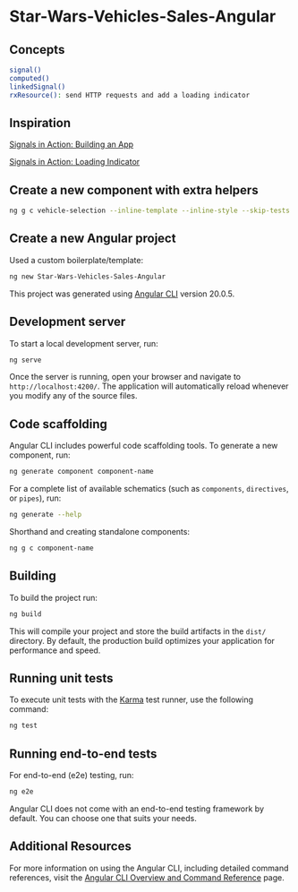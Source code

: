 # Star-Wars-Vehicles-Sales-Angular

## Concepts

```bash
signal()
computed()
linkedSignal()
rxResource(): send HTTP requests and add a loading indicator
```

## Inspiration

[Signals in Action: Building an App](https://www.youtube.com/watch?v=LHgJP7MwTWY&list=PLErOmyzRKOCobnHAC0RA5BwxGBageIhLv&index=1&pp=iAQB)

[Signals in Action: Loading Indicator](https://www.youtube.com/watch?v=5K0Jr2ymQEs&list=PLErOmyzRKOCobnHAC0RA5BwxGBageIhLv&index=2)


## Create a new component with extra helpers

```bash
ng g c vehicle-selection --inline-template --inline-style --skip-tests
```

## Create a new Angular project

Used a custom boilerplate/template:
```bash
ng new Star-Wars-Vehicles-Sales-Angular
```

This project was generated using [Angular CLI](https://github.com/angular/angular-cli) version 20.0.5.

## Development server

To start a local development server, run:

```bash
ng serve
```

Once the server is running, open your browser and navigate to `http://localhost:4200/`. The application will automatically reload whenever you modify any of the source files.

## Code scaffolding

Angular CLI includes powerful code scaffolding tools. To generate a new component, run:

```bash
ng generate component component-name
```

For a complete list of available schematics (such as `components`, `directives`, or `pipes`), run:

```bash
ng generate --help
```

Shorthand and creating standalone components:

```bash
ng g c component-name
```

## Building

To build the project run:

```bash
ng build
```

This will compile your project and store the build artifacts in the `dist/` directory. By default, the production build optimizes your application for performance and speed.

## Running unit tests

To execute unit tests with the [Karma](https://karma-runner.github.io) test runner, use the following command:

```bash
ng test
```

## Running end-to-end tests

For end-to-end (e2e) testing, run:

```bash
ng e2e
```

Angular CLI does not come with an end-to-end testing framework by default. You can choose one that suits your needs.

## Additional Resources

For more information on using the Angular CLI, including detailed command references, visit the [Angular CLI Overview and Command Reference](https://angular.dev/tools/cli) page.
